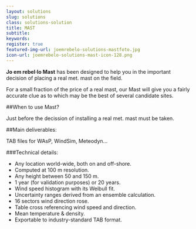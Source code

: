 ```yaml
---
layout: solutions
slug: solutions
class: solutions-solution
title: MAST
subtitle:
keywords: 
register: true
featured-img-url: joemrebelo-solutions-mastfoto.jpg
icon-url: joemrebelo-solutions-mast-icon-128.png
---
```


<p class="lead"><strong>Jo em rebel·lo Mast</strong> has been designed to help you in the important decision of placing a real met. mast on the field.</p>

For a small fraction of the price of a real mast, our Mast will give you a fairly accurate clue as to which may be the best of several candidate sites.

##When to use Mast?

Just before the decission of installing a real met. mast must be taken.

##Main deliverables:

TAB files for WAsP, WindSim, Meteodyn...

###Technical details:

- Any location world-wide, both on and off-shore.
- Computed at 100 m resolution.
- Any height between 50 and 150 m.
- 1 year (for validation purposes) or 20 years.
- Wind speed histogram with its Weibull fit.
- Uncertainty ranges derived from an ensemble calculation.
- 16 sectors wind direction rose.
- Table cross referencing wind speed and direction.
- Mean temperature & density.
- Exportable to industry-standard TAB format.